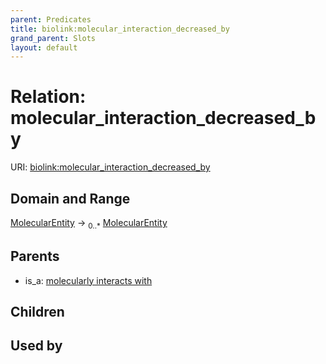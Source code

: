 ```yaml
---
parent: Predicates
title: biolink:molecular_interaction_decreased_by
grand_parent: Slots
layout: default
---
```


# Relation: molecular_interaction_decreased_by




URI: [biolink:molecular_interaction_decreased_by](https://w3id.org/biolink/vocab/molecular_interaction_decreased_by)

## Domain and Range

[MolecularEntity](MolecularEntity.md) ->  <sub>0..*</sub> [MolecularEntity](MolecularEntity.md)

## Parents

 *  is_a: [molecularly interacts with](molecularly_interacts_with.md)

## Children


## Used by

